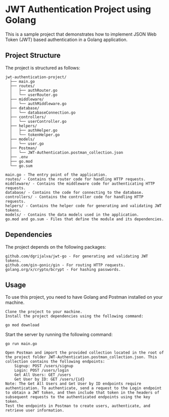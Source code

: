 # **JWT Authentication Project using Golang**

This is a sample project that demonstrates how to implement JSON Web Token (JWT) based authentication in a Golang application.

## Project Structure

The project is structured as follows:

```
jwt-authentication-project/
  ├── main.go
  ├── routes/
  │   ├── authRouter.go
  │   └── userRouter.go
  ├── middleware/
  │   └── authMiddleware.go
  ├── database/
  │   └── databaseConnection.go
  ├── controllers/
  │   └── userController.go
  ├── helpers/
  │   ├── authHelper.go
  │   └── tokenHelper.go
  ├── models/
  │   └── user.go
  ├── Postman/
  │   └── JWT-Authentication.postman_collection.json
  ├── .env
  ├── go.mod
  └── go.sum
```

    main.go - The entry point of the application.
    routes/ - Contains the router code for handling HTTP requests.
    middleware/ - Contains the middleware code for authenticating HTTP requests.
    database/ - Contains the code for connecting to the database.
    controllers/ - Contains the controller code for handling HTTP requests.
    helpers/ - Contains the helper code for generating and validating JWT tokens.
    models/ - Contains the data models used in the application.
    go.mod and go.sum - Files that define the module and its dependencies.

## Dependencies

The project depends on the following packages:

    github.com/dgrijalva/jwt-go - For generating and validating JWT tokens.
    github.com/gin-gonic/gin - For routing HTTP requests.
    golang.org/x/crypto/bcrypt - For hashing passwords.

## Usage

To use this project, you need to have Golang and Postman installed on your machine.

    Clone the project to your machine.
    Install the project dependencies using the following command:

    go mod download

Start the server by running the following command:

    go run main.go

    Open Postman and import the provided collection located in the root of the project folder JWT-Authentication.postman_collection.json. This collection contains the following endpoints:
        Signup: POST /users/signup
        Login: POST /users/login
        Get All Users: GET /users
        Get User by ID: GET /users/{id}
    Note: The Get All Users and Get User by ID endpoints require authentication. To authenticate, send a request to the Login endpoint to obtain a JWT token, and then include that token in the headers of subsequent requests to the authenticated endpoints using the key token.
    Test the endpoints in Postman to create users, authenticate, and retrieve user information.
